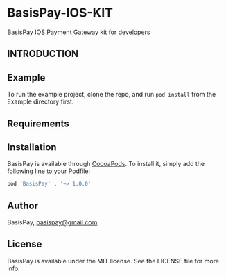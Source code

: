 # BasisPay-IOS-KIT
BasisPay IOS Payment Gateway kit for developers


## INTRODUCTION

## Example

To run the example project, clone the repo, and run `pod install` from the Example directory first.

## Requirements

## Installation

BasisPay is available through [CocoaPods](https://cocoapods.org). To install
it, simply add the following line to your Podfile:

```ruby
pod 'BasisPay' , '~> 1.0.0'
```

## Author

BasisPay, basispay@gmail.com

## License

BasisPay is available under the MIT license. See the LICENSE file for more info.
